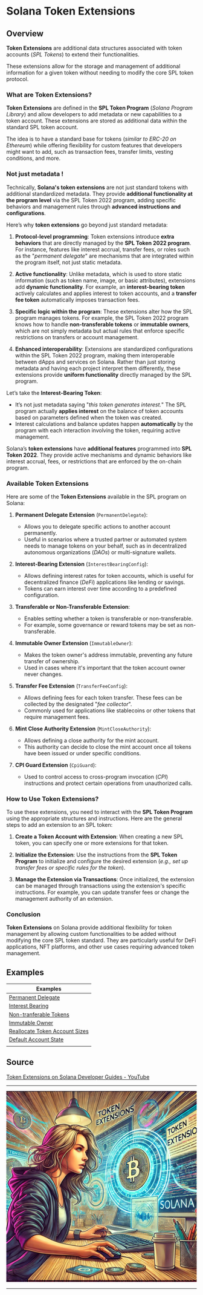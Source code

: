 # Solana Token Extensions


## Overview

**Token Extensions** are additional data structures associated with token accounts (_SPL Tokens_) to extend their functionalities.

These extensions allow for the storage and management of additional information for a given token without needing to modify the core SPL token protocol.


### What are Token Extensions?

**Token Extensions** are defined in the **SPL Token Program** (_Solana Program Library_) and allow developers to add metadata or new capabilities to a token account. These extensions are stored as additional data within the standard SPL token account.

The idea is to have a standard base for tokens (_similar to ERC-20 on Ethereum_) while offering flexibility for custom features that developers might want to add, such as transaction fees, transfer limits, vesting conditions, and more.


### Not just metadata !

Technically, **Solana's token extensions** are not just standard tokens with additional standardized metadata. They provide **additional functionality at the program level** via the SPL Token 2022 program, adding specific behaviors and management rules through **advanced instructions and configurations**.

Here’s why **token extensions** go beyond just standard metadata:

1. **Protocol-level programming**:
   Token extensions introduce **extra behaviors** that are directly managed by the **SPL Token 2022 program**. For instance, features like interest accrual, transfer fees, or roles such as the "_permanent delegate_" are mechanisms that are integrated within the program itself, not just static metadata.

2. **Active functionality**:
   Unlike metadata, which is used to store static information (such as token name, image, or basic attributes), extensions add **dynamic functionality**. For example, an **interest-bearing token** actively calculates and applies interest to token accounts, and a **transfer fee token** automatically imposes transaction fees.

3. **Specific logic within the program**:
   These extensions alter how the SPL program manages tokens. For example, the SPL Token 2022 program knows how to handle **non-transferable tokens** or **immutable owners**, which are not simply metadata but actual rules that enforce specific restrictions on transfers or account management.

4. **Enhanced interoperability**:
   Extensions are standardized configurations within the SPL Token 2022 program, making them interoperable between dApps and services on Solana. Rather than just storing metadata and having each project interpret them differently, these extensions provide **uniform functionality** directly managed by the SPL program.

Let’s take the **Interest-Bearing Token**:
- It’s not just metadata saying "_this token generates interest._" The SPL program actually **applies interest** on the balance of token accounts based on parameters defined when the token was created.
- Interest calculations and balance updates happen **automatically** by the program with each interaction involving the token, requiring active management.

Solana’s **token extensions** have **additional features** programmed into **SPL Token 2022**. They provide active mechanisms and dynamic behaviors like interest accrual, fees, or restrictions that are enforced by the on-chain program.


### Available Token Extensions

Here are some of the **Token Extensions** available in the SPL program on Solana:

1. **Permanent Delegate Extension** (`PermanentDelegate`):
   - Allows you to delegate specific actions to another account permanently.
   - Useful in scenarios where a trusted partner or automated system needs to manage tokens on your behalf, such as in decentralized autonomous organizations (_DAOs_) or multi-signature wallets.

2. **Interest-Bearing Extension** (`InterestBearingConfig`):
   - Allows defining interest rates for token accounts, which is useful for decentralized finance (_DeFi_) applications like lending or savings.
   - Tokens can earn interest over time according to a predefined configuration.

3. **Transferable or Non-Transferable Extension**:
   - Enables setting whether a token is transferable or non-transferable.
   - For example, some governance or reward tokens may be set as non-transferable.

4. **Immutable Owner Extension** (`ImmutableOwner`):
   - Makes the token owner's address immutable, preventing any future transfer of ownership.
   - Used in cases where it's important that the token account owner never changes.

5. **Transfer Fee Extension** (`TransferFeeConfig`):
   - Allows defining fees for each token transfer. These fees can be collected by the designated "_fee collector_".
   - Commonly used for applications like stablecoins or other tokens that require management fees.

6. **Mint Close Authority Extension** (`MintCloseAuthority`):
   - Allows defining a close authority for the mint account.
   - This authority can decide to close the mint account once all tokens have been issued or under specific conditions.

7. **CPI Guard Extension** (`CpiGuard`):
   - Used to control access to cross-program invocation (_CPI_) instructions and protect certain operations from unauthorized calls.


### How to Use Token Extensions?

To use these extensions, you need to interact with the **SPL Token Program** using the appropriate structures and instructions. Here are the general steps to add an extension to an SPL token:

1. **Create a Token Account with Extension**: When creating a new SPL token, you can specify one or more extensions for that token.

2. **Initialize the Extension**: Use the instructions from the **SPL Token Program** to initialize and configure the desired extension (_e.g., set up transfer fees or specific rules for the token_).

3. **Manage the Extension via Transactions**: Once initialized, the extension can be managed through transactions using the extension's specific instructions. For example, you can update transfer fees or change the management authority of an extension.


### Conclusion

**Token Extensions** on Solana provide additional flexibility for token management by allowing custom functionalities to be added without modifying the core SPL token standard. They are particularly useful for DeFi applications, NFT platforms, and other use cases requiring advanced token management.


## Examples

| Examples                                                        |
| --------------------------------------------------------------- |
| [Permanent Delegate](./markdown/permanent_delegate.md)          |
| [Interest Bearing](./markdown/interest_bearing.md)              |
| [Non-tranferable Tokens](./markdown/non_transferable_tokens.md) |
| [Immutable Owner](./markdown/immutable_owner.md)                |
| [Reallocate Token Account Sizes](./markdown/reallocate_size.md) |
| [Default Account State](./markdown/default_account_state.md) |
|                                                                 |


## Source

[Token Extensions on Solana Developer Guides - YouTube](https://www.youtube.com/playlist?list=PLilwLeBwGuK6imBuGLSLmzMEyj6yVHGDO)


----

![](markdown/2024-10-09-12-54-58.png)

----

